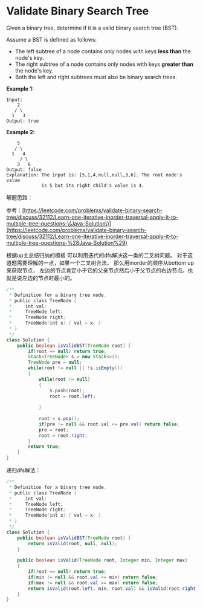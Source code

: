 # Validate Binary Search Tree



Given a binary tree, determine if it is a valid binary search tree \(BST\).

Assume a BST is defined as follows:

* The left subtree of a node contains only nodes with keys **less than** the node's key.
* The right subtree of a node contains only nodes with keys **greater than** the node's key.
* Both the left and right subtrees must also be binary search trees.

**Example 1:**

```text
Input:
    2
   / \
  1   3
Output: true
```

**Example 2:**

```text
    5
   / \
  1   4
     / \
    3   6
Output: false
Explanation: The input is: [5,1,4,null,null,3,6]. The root node's value
             is 5 but its right child's value is 4.
```

解题思路：

参考：[https://leetcode.com/problems/validate-binary-search-tree/discuss/32112/Learn-one-iterative-inorder-traversal-apply-it-to-multiple-tree-questions-\(Java-Solution\)](https://leetcode.com/problems/validate-binary-search-tree/discuss/32112/Learn-one-iterative-inorder-traversal-apply-it-to-multiple-tree-questions-%28Java-Solution%29)

根据up主总结归纳的模板 可以利用迭代的dfs解决这一类的二叉树问题。 对于这道题需要理解的一点，如果一个二叉树合法， 那么用inorder的顺序从bottom up来获取节点， 左边的节点肯定小于它的父亲节点然后小于父节点的右边节点。也就是说左边的节点时最小的。

```java
/**
 * Definition for a binary tree node.
 * public class TreeNode {
 *     int val;
 *     TreeNode left;
 *     TreeNode right;
 *     TreeNode(int x) { val = x; }
 * }
 */
class Solution {
    public boolean isValidBST(TreeNode root) {
        if(root == null) return true;
        Stack<TreeNode> s = new Stack<>();
        TreeNode pre = null;
        while(root != null || !s.isEmpty())
        {
            while(root != null)
            {
                s.push(root);
                root = root.left;
                
            }
            
            root = s.pop();
            if(pre != null && root.val <= pre.val) return false;
            pre = root;
            root = root.right;
        }
        return true;
    }
}

```

递归dfs解法：

```java
/**
 * Definition for a binary tree node.
 * public class TreeNode {
 *     int val;
 *     TreeNode left;
 *     TreeNode right;
 *     TreeNode(int x) { val = x; }
 * }
 */
class Solution {
    public boolean isValidBST(TreeNode root) {
        return isValid(root, null, null);
    }
    
    public boolean isValid(TreeNode root, Integer min, Integer max)
    {
        if(root == null) return true;
        if(min != null && root.val <= min) return false;
        if(max != null && root.val >= max) return false;
        return isValid(root.left, min, root.val) && isValid(root.right, root.val, max);
    }
}
```

